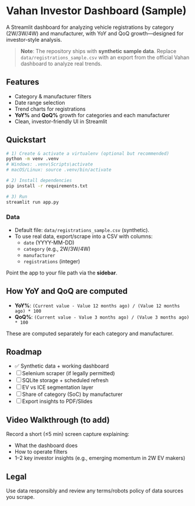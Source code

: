 
# Vahan Investor Dashboard (Sample)

A Streamlit dashboard for analyzing vehicle registrations by category (2W/3W/4W) and manufacturer, with YoY and QoQ growth—designed for investor-style analysis.

> **Note**: The repository ships with **synthetic sample data**. Replace `data/registrations_sample.csv` with an export from the official Vahan dashboard to analyze real trends.

## Features
- Category & manufacturer filters
- Date range selection
- Trend charts for registrations
- **YoY%** and **QoQ%** growth for categories and each manufacturer
- Clean, investor-friendly UI in Streamlit

## Quickstart
```bash
# 1) Create & activate a virtualenv (optional but recommended)
python -m venv .venv
# Windows: .venv\Scripts\activate
# macOS/Linux: source .venv/bin/activate

# 2) Install dependencies
pip install -r requirements.txt

# 3) Run
streamlit run app.py
```

### Data
- Default file: `data/registrations_sample.csv` (synthetic).
- To use real data, export/scrape into a CSV with columns:
  - `date` (YYYY-MM-DD)
  - `category` (e.g., 2W/3W/4W)
  - `manufacturer`
  - `registrations` (integer)

Point the app to your file path via the **sidebar**.

## How YoY and QoQ are computed
- **YoY%**: `(Current value - Value 12 months ago) / (Value 12 months ago) * 100`
- **QoQ%**: `(Current value - Value 3 months ago) / (Value 3 months ago) * 100`

These are computed separately for each category and manufacturer.

## Roadmap
- ✅ Synthetic data + working dashboard
- ☐ Selenium scraper (if legally permitted)
- ☐ SQLite storage + scheduled refresh
- ☐ EV vs ICE segmentation layer
- ☐ Share of category (SoC) by manufacturer
- ☐ Export insights to PDF/Slides

## Video Walkthrough (to add)
Record a short (≤5 min) screen capture explaining:
- What the dashboard does
- How to operate filters
- 1–2 key investor insights (e.g., emerging momentum in 2W EV makers)

## Legal
Use data responsibly and review any terms/robots policy of data sources you scrape.
